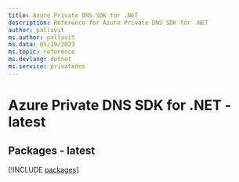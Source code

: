 ```yaml
---
title: Azure Private DNS SDK for .NET
description: Reference for Azure Private DNS SDK for .NET
author: pallavit
ms.author: pallavit
ms.data: 05/19/2023
ms.topic: reference
ms.devlang: dotnet
ms.service: privatedns
---
```

# Azure Private DNS SDK for .NET - latest
## Packages - latest
[!INCLUDE [packages](private-dns-index.md)]
